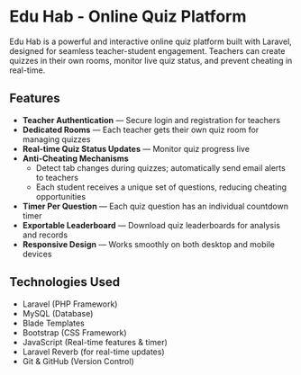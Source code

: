 # Edu Hab - Online Quiz Platform

Edu Hab is a powerful and interactive online quiz platform built with  Laravel, designed for seamless teacher-student engagement. Teachers can create quizzes in their own rooms, monitor live quiz status, and prevent cheating in real-time.

## Features

- **Teacher Authentication** — Secure login and registration for teachers  
- **Dedicated Rooms** — Each teacher gets their own quiz room for managing quizzes  
- **Real-time Quiz Status Updates** — Monitor quiz progress live  
- **Anti-Cheating Mechanisms**  
  - Detect tab changes during quizzes; automatically send email alerts to teachers  
  - Each student receives a unique set of questions, reducing cheating opportunities  
- **Timer Per Question** — Each quiz question has an individual countdown timer  
- **Exportable Leaderboard** — Download quiz leaderboards for analysis and records  
- **Responsive Design** — Works smoothly on both desktop and mobile devices  




## Technologies Used

- Laravel (PHP Framework)  
- MySQL (Database)  
- Blade Templates  
- Bootstrap (CSS Framework)  
- JavaScript (Real-time features & timer)  
- Laravel Reverb (for real-time updates)  
- Git & GitHub (Version Control)  



